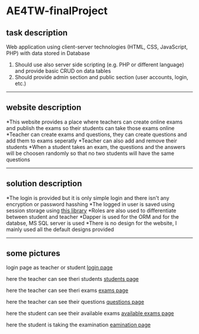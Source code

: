 # AE4TW-finalProject

## task description 

Web application using client-server technologies (HTML, CSS, JavaScript, PHP) with data stored in Database
  1. Should use also server side scripting (e.g. PHP or different language) and provide basic CRUD on data tables
  2. Should provide admin section and public section (user accounts, login, etc.)

--------------------------------------------------------------------------------------------------------------

## website description 

*This website provides a place where teachers can create online exams and publish the exams so their students can take those exams online
*Teacher can create exams and questions, they can create questions and add them to exams seperatly
*Teacher can also add and remove their students
*When a student takes an exam, the questions and the answers will be choosen randomly so that no two students will have the same questions

--------------------------------------------------------------------------------------------------------------

## solution description

*The login is provided but it is only simple login and there isn't any encryption or password hasshing
*The logged in user is saved using session storage using [this library](https://github.com/Blazored/SessionStorage)
*Roles are also used to differentiate between student and teacher
*Dapper is used for the ORM and for the databse, MS SQL server is used
*There is no design for the website, I mainly used all the default designs provided

--------------------------------------------------------------------------------------------------------------

## some pictures

login page as teacher or student
[login page](https://github.com/ap-Camel/AE4TW-finalProject/blob/master/Pictures/Screenshot%202022-03-30%20234040.png)

here the teacher can see theri students
[students page](https://github.com/ap-Camel/AE4TW-finalProject/blob/master/Pictures/Screenshot%202022-03-30%20234847.png)

here the teacher can see theri exams
[exams page](https://github.com/ap-Camel/AE4TW-finalProject/blob/master/Pictures/Screenshot%202022-03-30%20234914.png)

here the teacher can see their questions
[questions page](https://github.com/ap-Camel/AE4TW-finalProject/blob/master/Pictures/Screenshot%202022-03-30%20234942.png)

here the student can see their available exams
[available exams page](https://github.com/ap-Camel/AE4TW-finalProject/blob/master/Pictures/Screenshot%202022-03-30%20235019.png)

here the student is taking the examination
[eamination page](https://github.com/ap-Camel/AE4TW-finalProject/blob/master/Pictures/Screenshot%202022-03-30%20235038.png)





